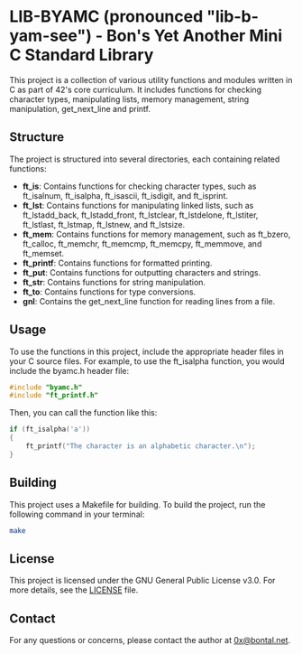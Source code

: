 # LIB-BYAMC (pronounced "lib-b-yam-see") - Bon's Yet Another Mini C Standard Library 

This project is a collection of various utility functions and modules written in C as part of 42's core curriculum. It includes functions for checking character types, manipulating lists, memory management, string manipulation, get_next_line and printf.

## Structure

The project is structured into several directories, each containing related functions:

- **ft_is**: Contains functions for checking character types, such as ft_isalnum, ft_isalpha, ft_isascii, ft_isdigit, and ft_isprint.
- **ft_lst**: Contains functions for manipulating linked lists, such as ft_lstadd_back, ft_lstadd_front, ft_lstclear, ft_lstdelone, ft_lstiter, ft_lstlast, ft_lstmap, ft_lstnew, and ft_lstsize.
- **ft_mem**: Contains functions for memory management, such as ft_bzero, ft_calloc, ft_memchr, ft_memcmp, ft_memcpy, ft_memmove, and ft_memset.
- **ft_printf**: Contains functions for formatted printing.
- **ft_put**: Contains functions for outputting characters and strings.
- **ft_str**: Contains functions for string manipulation.
- **ft_to**: Contains functions for type conversions.
- **gnl**: Contains the get_next_line function for reading lines from a file.

## Usage

To use the functions in this project, include the appropriate header files in your C source files. For example, to use the ft_isalpha function, you would include the byamc.h header file:

```c
#include "byamc.h"
#include "ft_printf.h"
```

Then, you can call the function like this:

```c
if (ft_isalpha('a'))
{
    ft_printf("The character is an alphabetic character.\n");
}
```

## Building

This project uses a Makefile for building. To build the project, run the following command in your terminal:

```sh
make
```

## License

This project is licensed under the GNU General Public License v3.0. For more details, see the [LICENSE](LICENSE) file.

## Contact

For any questions or concerns, please contact the author at 0x@bontal.net.
